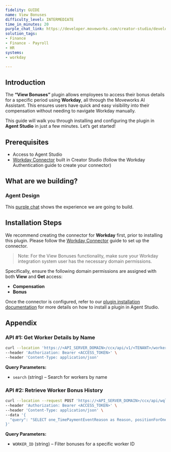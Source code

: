 ```yaml
---
fidelity: GUIDE
name: View Bonuses
difficulty_level: INTERMEDIATE
time_in_minutes: 20
purple_chat_link: https://developer.moveworks.com/creator-studio/developer-tools/purple-chat-builder/?workspace=%7B%22title%22%3A%22My+Workspace%22%2C%22botSettings%22%3A%7B%7D%2C%22mocks%22%3A%5B%7B%22id%22%3A157%2C%22title%22%3A%22Mock+1%22%2C%22transcript%22%3A%7B%22settings%22%3A%7B%22colorStyle%22%3A%22LIGHT%22%2C%22startTime%22%3A%2211%3A43+AM%22%2C%22defaultPerson%22%3A%22PAUL%22%2C%22editable%22%3Atrue%7D%2C%22messages%22%3A%5B%7B%22from%22%3A%22USER%22%2C%22text%22%3A%22Can+I+see+my+bonus+history%3F%22%7D%2C%7B%22from%22%3A%22BOT%22%2C%22text%22%3A%22%E2%9C%85+Authenticate+the+user%5Cn%E2%9C%85+Retrieve+bonus+payment+records%5Cn%F0%9F%94%81+Presenting+your+bonus+history%22%7D%2C%7B%22from%22%3A%22BOT%22%2C%22text%22%3A%22Sure%2C+here%27s+a+summary+of+your+bonus+payments+over+the+years+%F0%9F%91%87%22%2C%22cards%22%3A%5B%7B%22title%22%3A%22Bonus+History%22%2C%22text%22%3A%22Your+bonus+payments+are+as+follows%3A%3Cbr%3E%3Cb%3E2023%3A%3C%2Fb%3E+%245%2C000%3Cbr%3E%3Cb%3E2022%3A%3C%2Fb%3E+%244%2C500%3Cbr%3E%3Cb%3E2021%3A%3C%2Fb%3E+%244%2C000%3Cbr%3EFor+detailed+information+and+bonus+criteria%2C+you+can+click+below.%22%2C%22buttons%22%3A%5B%7B%22style%22%3A%22PRIMARY%22%2C%22text%22%3A%22View+Detailed+Bonus+History%22%7D%2C%7B%22text%22%3A%22Learn+About+Bonus+Criteria%22%7D%5D%7D%5D%7D%5D%7D%7D%5D%7D
solution_tags:
- Finance
- Finance - Payroll
- HR
systems:
- workday

---
```

## Introduction

The **“View Bonuses”** plugin allows employees to access their bonus details for a specific period using **Workday**, all through the Moveworks AI Assistant. This ensures users have quick and easy visibility into their compensation without needing to navigate Workday manually.

This guide will walk you through installing and configuring the plugin in **Agent Studio** in just a few minutes. Let’s get started!

## **Prerequisites**

- Access to Agent Studio
- [Workday Connector](https://developer.moveworks.com/marketplace/package/?id=workday&hist=home%2Cbrws#how-to-implement) built in Creator Studio (follow the Workday Authentication guide to create your connector)

## **What are we building?**

### Agent Design

This [purple chat](https://developer.moveworks.com/creator-studio/developer-tools/purple-chat?conversation=%7B%22startTimestamp%22%3A%2211%3A43+AM%22%2C%22messages%22%3A%5B%7B%22role%22%3A%22user%22%2C%22parts%22%3A%5B%7B%22richText%22%3A%22Can+I+see+my+bonus+history%3F%22%7D%5D%7D%2C%7B%22role%22%3A%22assistant%22%2C%22parts%22%3A%5B%7B%22richText%22%3A%22%E2%9C%85+Authenticate+the+user%5Cn%E2%9C%85+Retrieve+bonus+payment+records%5Cn%F0%9F%94%81+Presenting+your+bonus+history%22%7D%5D%7D%2C%7B%22role%22%3A%22assistant%22%2C%22parts%22%3A%5B%7B%22richText%22%3A%22Sure%2C+here%27s+a+summary+of+your+bonus+payments+over+the+years+%F0%9F%91%87%22%7D%2C%7B%22richText%22%3A%22%3Cb%3EBonus+History%3C%2Fb%3E%3Cbr%3EYour+bonus+payments+are+as+follows%3A%3Cbr%3E%3Cb%3E2023%3A%3C%2Fb%3E+%245%2C000%3Cbr%3E%3Cb%3E2022%3A%3C%2Fb%3E+%244%2C500%3Cbr%3E%3Cb%3E2021%3A%3C%2Fb%3E+%244%2C000%3Cbr%3EFor+detailed+information+and+bonus+criteria%2C+you+can+click+below.%22%7D%2C%7B%22buttons%22%3A%5B%7B%22style%22%3A%22filled%22%2C%22buttonText%22%3A%22View+Detailed+Bonus+History%22%7D%2C%7B%22style%22%3A%22outlined%22%2C%22buttonText%22%3A%22Learn+About+Bonus+Criteria%22%7D%5D%7D%5D%7D%5D%7D) shows the experience we are going to build.

## **Installation Steps**

We recommend creating the connector for **Workday** first, prior to installing this plugin. Please follow the [Workday Connector](https://developer.moveworks.com/marketplace/package/?id=workday&hist=home%2Cbrws#how-to-implement) guide to set up the connector.

> Note: For the View Bonuses functionality, make sure your Workday integration system user has the necessary domain permissions.
> 

Specifically, ensure the following domain permissions are assigned with both **View** and **Get** access:

- **Compensation**
- **Bonus**

Once the connector is configured, refer to our [plugin installation documentation](https://help.moveworks.com/docs/ai-agent-marketplace-installation) for more details on how to install a plugin in Agent Studio.

## **Appendix**

### **API #1: Get Worker Details by Name**

```bash
curl --location 'https://<API_SERVER_DOMAIN>/ccx/api/v1/<TENANT>/workers?search=<WORKER_NAME>' \
--header 'Authorization: Bearer <ACCESS_TOKEN>' \
--header 'Content-Type: application/json'
```

**Query Parameters:**

- `search` (string) – Search for workers by name

### **API #2: Retrieve Worker Bonus History**

```bash
curl --location --request POST 'https://<API_SERVER_DOMAIN>/ccx/api/wql/v1/<TENANT>/data' \
--header 'Authorization: Bearer <ACCESS_TOKEN>' \
--header 'Content-Type: application/json' \
--data '{
  "query": "SELECT one_TimePaymentEventReason as Reason, positionForOneTimePayment, scheduledPaymentDate, completedOn, actualBonus_Amount as Amount, plan, compensationElement, employee{employee, employeeID, supervisoryOrganization} as employee FROM bonusAndOne_TimePayments WHERE one_TimePaymentEventReason IN (\"3e2f3c97dcb941e7afd0806555954818\") AND employee = \"<WORKER_ID>\" ORDER BY scheduledPaymentDate DESC LIMIT 10"
}'
```

**Query Parameters:**

- `WORKER_ID` (string) – Filter bonuses for a specific worker ID